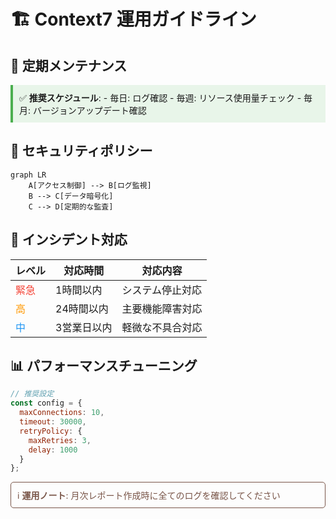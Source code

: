 # 🏗️ Context7 運用ガイドライン

## 📅 定期メンテナンス
<div style="background-color: #E8F5E9; padding: 10px; border-left: 4px solid #4CAF50;">
✅ <strong>推奨スケジュール</strong>:
- 毎日: ログ確認
- 毎週: リソース使用量チェック
- 毎月: バージョンアップデート確認
</div>

## 🔐 セキュリティポリシー
```mermaid
graph LR
    A[アクセス制御] --> B[ログ監視]
    B --> C[データ暗号化]
    C --> D[定期的な監査]
```

## 🚨 インシデント対応
| レベル | 対応時間 | 対応内容 |
|--------|----------|----------|
| <span style="color: #F44336;">緊急</span> | 1時間以内 | システム停止対応 |
| <span style="color: #FF9800;">高</span> | 24時間以内 | 主要機能障害対応 |
| <span style="color: #2196F3;">中</span> | 3営業日以内 | 軽微な不具合対応 |

## 📊 パフォーマンスチューニング
```javascript
// 推奨設定
const config = {
  maxConnections: 10,
  timeout: 30000,
  retryPolicy: {
    maxRetries: 3,
    delay: 1000
  }
};
```

<div style="color: #795548; border: 1px solid #795548; padding: 10px; border-radius: 5px;">
ℹ️ <strong>運用ノート</strong>: 月次レポート作成時に全てのログを確認してください
</div>